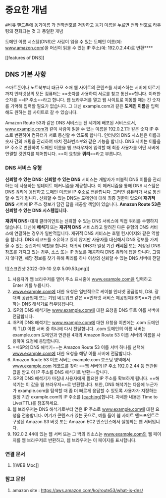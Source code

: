 # 중요한 개념 
#비유 핸드폰에 동기이름 과 전화번호를 저장하고 동기 이름을 누르면 전화 번호로 라우팅돼 전화되는 것 과 동일한 개념 

도메인 이름 시스템(DNS)은 사람이 읽을 수 있는 도메인 이름(예: www.amazon.com)을 머신이 읽을 수 있는 IP 주소(예: 192.0.2.44)로 변환****

[[features of DNS]]


## DNS 기본  사항

스마트폰이나 노트북부터 대규모 소매 웹 사이트의 콘텐츠를 서비스하는 서버에 이르기까지 인터넷상의 모든 컴퓨터는 ==숫자를 사용하여 서로를 찾고 통신==합니다. 이러한 숫자를 ==IP 주소==라고 합니다. 웹 브라우저를 열고 웹 사이트로 이동할 때는 긴 숫자를 기억해 입력할 필요가 없습니다. 그 대신 example.com과 같은 **도메인 이름**을 입력해도 원하는 웹 사이트로 갈 수 있습니다.

Amazon Route 53과 같은 DNS 서비스는 전 세계에 배포된 서비스로서, www.example.com과 같이 사람이 읽을 수 있는 이름을 192.0.2.1과 같은 숫자 IP 주소로 변환하여 컴퓨터가 서로 통신할 수 있도록 합니다. 인터넷의 DNS 시스템은 이름과 숫자 간의 매핑을 관리하여 마치 전화번호부와 같은 기능을 합니다. DNS 서버는 이름을 IP 주소로 변환하여 도메인 이름을 웹 브라우저에 입력할 때 최종 사용자를 어떤 서버에 연결할 것인지를 제어합니다. ==이 요청을 **쿼리**==라고 부릅니다.

### DNS 서비스 유형

**신뢰할 수 있는 DNS:** **신뢰할 수 있는 DNS** 서비스는 개발자가 퍼블릭 DNS 이름을 관리하는 데 사용하는 업데이트 메커니즘을 제공합니다. 이 메커니즘을 통해 DNS 시스템은 DNS 쿼리에 응답하고 도메인 이름을 IP 주소로 변환합니다. 그러면 컴퓨터가 서로 통신할 수 있게 됩니다. 신뢰할 수 있는 DNS는 도메인에 대해 최종 권한이 있으며 **재귀적 DNS** 서버에 IP 주소 정보가 담긴 답을 제공할 책임이 있습니다. **Amazon Route 53은 신뢰할 수 있는 DNS 시스템입니다.**

**재귀적 DNS:** 대개 클라이언트는 신뢰할 수 있는 DNS 서비스에 직접 쿼리를 수행하지 않습니다. 대신에 **해석기** 또는 **재귀적 DNS** 서비스라고 알려진 다른 유형의 DNS 서비스에 연결하는 경우가 일반적입니다. 재귀적 DNS 서비스는 호텔 컨시어지와 같은 역할을 합니다. DNS 레코드를 소유하고 있지 않지만 사용자를 대신해서 DNS 정보를 가져올 수 있는 중간자의 역할을 합니다. 재귀적 DNS가 일정 기간 **캐시된** 또는 저장된 DNS 참조를 가지고 있는 경우, 소스 또는 IP 정보를 제공하여 DNS 쿼리에 답을 합니다. 그렇지 않다면, 해당 정보를 찾기 위해 쿼리를 하나 이상의 신뢰할 수 있는 DNS 서버에 전달

![[스크린샷 2022-09-10 오후 5.09.53.png]]

1.  사용자가 웹 브라우저를 열어 주소 표시줄에 www.example.com을 입력하고 Enter 키를 누릅니다.
2.  www.example.com에 대한 요청은 일반적으로 케이블 인터넷 공급업체, DSL 광대역 공급업체 또는 기업 네트워크 같은 ==인터넷 서비스 제공업체(ISP)==가 관리하는 DNS 해석기로 라우팅됩니다.
3.  ISP의 DNS 해석기는 www.example.com에 대한 요청을 DNS 루트 이름 서버에 전달합니다.
4.  ISP의 DNS 해석기는 www.example.com에 대한 요청을 이번에는 .com 도메인의 TLD 이름 서버 중 하나에 다시 전달합니다. .com 도메인의 이름 서버는 example.com 도메인과 연관된 4개의 Amazon Route 53 이름 서버의 이름을 사용하여 요청에 응답합니다.
5.  ==ISP의 DNS 해석기==는 Amazon Route 53 이름 서버 하나를 선택해 www.example.com에 대한 요청을 해당 이름 서버에 전달합니다.
6.  Amazon Route 53 이름 서버는 example.com 호스팅 영역에서 www.example.com 레코드를 찾아 ==웹 서버의 IP 주소 192.0.2.44 등 연관된 값을 받고 이 IP 주소를 DNS 해석기로 반환==합니다.
7.  ISP의 DNS 해석기가 마침내 사용자에게 필요한 IP 주소를 확보하게 됩니다. ==해석기는 이 값을 웹 브라우저==로 반환합니다. 또한, DNS 해석기는 다음에 누군가가 example.com을 탐색할 때 좀 더 빠르게 응답할 수 있도록 사용자가 지정하는 일정 기간 example.com의 IP 주소를 [[caching]](저장)합니다. 자세한 내용은 Time to Live(TTL)를 참조하세요.
8.  웹 브라우저는 DNS 해석기로부터 얻은 IP 주소로 www.example.com에 대한 요청을 전송합니다. 여기가 콘텐츠가 있는 곳으로, 예를 들어 웹 사이트 엔드포인트로 구성된 Amazon S3 버킷 또는 Amazon EC2 인스턴스에서 실행되는 웹 서버입니다.
9.  192.0.2.44에 있는 웹 서버 또는 그 밖의 리소스는 www.example.com의 웹 페이지를 웹 브라우저로 반환하고, 웹 브라우저는 이 페이지를 표시합니다.


### 연결 문서 
1. [[WEB Moc]]


### 참고 문헌 
1. amazon site : https://aws.amazon.com/ko/route53/what-is-dns/